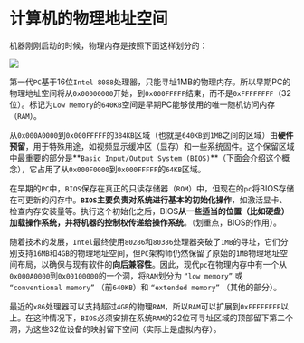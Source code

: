 # 计算机的物理地址空间

机器刚刚启动的时候，物理内存是按照下面这样划分的：

![](broken-reference)

第一代`PC`基于16位`Intel 8088`处理器，只能寻址1MB的物理内存。所以早期PC的物理地址空间将从`0x00000000`开始，到`0x000FFFFF`结束，而不是`0xFFFFFFFF`（32位）。标记为`Low Memory`的`640KB`空间是早期PC能够使用的唯一随机访问内存（`RAM`）。

从`0x000A0000`到`0x000FFFFF`的`384KB`区域（也就是`640KB`到`1MB`之间的区域）由**硬件预留**，用于特殊用途，如视频显示缓冲区（显存）和一些系统固件。这个保留区域中最重要的部分是**`Basic Input/Output System (BIOS)`**（下面会介绍这个概念），它占用了从`0x000F0000`到`0x000FFFFF`的`64KB`区域。

在早期的`PC`中，`BIOS`保存在真正的只读存储器（`ROM`）中，但现在的`pc`将BIOS存储在可更新的闪存中。**`BIOS`主要负责对系统进行基本的初始化操作**，如激活显卡、检查内存安装量等。执行这个初始化之后，BIOS**从一些适当的位置（比如硬盘）加载操作系统，并将机器的控制权传递给操作系统**。（划重点，BIOS的作用）。

随着技术的发展，`Intel`最终使用`80286`和`80386`处理器突破了`1MB`的寻址，它们分别支持`16MB`和`4GB`的物理地址空间，但`PC`架构师仍然保留了原始的`1MB`物理地址空间布局，以确保与现有软件的**向后兼容性**。因此，现代`pc`在物理内存中有一个从`0x000A0000`到`0x00100000`的一个洞，将`RAM`划分为 `“low memory”` 或 `“conventional memory”` （前`640KB`）和 `“extended memory”` （其他的部分）。

最近的`x86`处理器可以支持超过`4GB`的物理`RAM`，所以`RAM`可以扩展到`0xFFFFFFFF`以上。在这种情况下，`BIOS`必须安排在系统`RAM`的32位可寻址区域的顶部留下第二个洞，为这些32位设备的映射留下空间（实际上是虚拟内存）。
